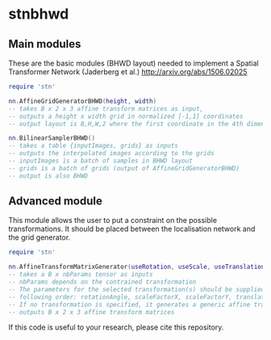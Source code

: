 # stnbhwd

## Main modules

These are the basic modules (BHWD layout) needed to implement a Spatial Transformer Network (Jaderberg et al.) http://arxiv.org/abs/1506.02025

``` lua
require 'stn'

nn.AffineGridGeneratorBHWD(height, width)
-- takes B x 2 x 3 affine transform matrices as input, 
-- outputs a height x width grid in normalized [-1,1] coordinates
-- output layout is B,H,W,2 where the first coordinate in the 4th dimension is y, and the second is x

nn.BilinearSamplerBHWD()
-- takes a table {inputImages, grids} as inputs
-- outputs the interpolated images according to the grids
-- inputImages is a batch of samples in BHWD layout
-- grids is a batch of grids (output of AffineGridGeneratorBHWD)
-- output is also BHWD
```

## Advanced module

This module allows the user to put a constraint on the possible transformations.
It should be placed between the localisation network and the grid generator.

``` lua
require 'stn'

nn.AffineTransformMatrixGenerator(useRotation, useScale, useTranslation)
-- takes a B x nbParams tensor as inputs
-- nbParams depends on the contrained transformation
-- The parameters for the selected transformation(s) should be supplied in the
-- following order: rotationAngle, scaleFactorX, scaleFactorY, translationX, translationY
-- If no transformation is specified, it generates a generic affine transformation (nbParams = 6)
-- outputs B x 2 x 3 affine transform matrices
```


If this code is useful to your research, please cite this repository.
